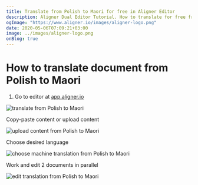 ```yaml
---
title: Translate from Polish to Maori for free in Aligner Editor
description: Aligner Dual Editor Tutorial. How to translate for free from Polish to Maori. Aligner is multilingual document management platform. 
ogImage: "https://www.aligner.io/images/aligner-logo.png"
date: 2020-05-06T07:09:21+03:00
image: ../images/aligner-logo.png
onBlog: true
---
```


# How to translate document from Polish to Maori

1. Go to editor at [app.aligner.io](https://app.aligner.io "Aligner App web page")

![translate from Polish to Maori](../aligner-blank-editor.png "translate from Polish to Maori")

Copy-paste content or upload content

![upload content from Polish to Maori](../aligner-uploaded-document.png "upload content from Polish to Maori")

Choose desired language

![choose machine translation from Polish to Maori](../aligner-language-dropdown.png "choose machine translation from Polish to Maori")

Work and edit 2 documents in parallel

![edit translation from Polish to Maori](../aligner-double-sitded-editor.png "edit translation from Polish to Maori")

